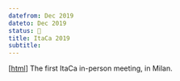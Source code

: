 ```yaml
---
datefrom: Dec 2019
dateto: Dec 2019
status: 🎤
title: ItaCa 2019
subtitle:
---
```


[[html](http://www.mat.unimi.it/users/itaca/)] The first ItaCa in-person meeting, in Milan.

